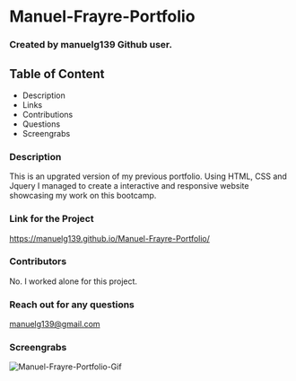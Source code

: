 # Manuel-Frayre-Portfolio

### Created  by manuelg139 Github user.


## Table of Content
- Description
- Links
- Contributions
- Questions
- Screengrabs

### Description
This is an upgrated version of my previous portfolio. Using HTML, CSS and Jquery I managed to create a interactive and responsive website showcasing my work on this bootcamp. 

### Link for the Project
https://manuelg139.github.io/Manuel-Frayre-Portfolio/

### Contributors
No. I worked alone for this project.

### Reach out for any questions
manuelg139@gmail.com 

### Screengrabs

![ Manuel-Frayre-Portfolio-Gif](https://user-images.githubusercontent.com/75399668/110228276-774b1b00-7ec5-11eb-9fad-0f0b195b4d2a.gif)



